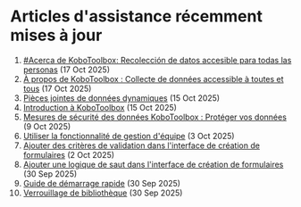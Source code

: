 # Articles d'assistance récemment mises à jour

<!--This page is auto generated using the `scripts/last-updated.py` script, do not update manually-->
1. [#Acerca de KoboToolbox: Recolección de datos accesible para todas las personas](about_kobotoolbox_es.md) (17 Oct 2025)
1. [À propos de KoboToolbox : Collecte de données accessible à toutes et tous](about_kobotoolbox_fr.md) (17 Oct 2025)
1. [Pièces jointes de données dynamiques](dynamic_data_attachment.md) (15 Oct 2025)
1. [Introduction à KoboToolbox](welcome.md) (15 Oct 2025)
1. [Mesures de sécurité des données KoboToolbox : Protéger vos données](is_my_data_safe.md) (9 Oct 2025)
1. [Utiliser la fonctionnalité de gestion d'équipe](getting_started_organization_feature.md) (3 Oct 2025)
1. [Ajouter des critères de validation dans l'interface de création de formulaires](validation_criteria.md) (2 Oct 2025)
1. [Ajouter une logique de saut dans l'interface de création de formulaires](skip_logic.md) (30 Sep 2025)
1. [Guide de démarrage rapide](quick_start.md) (30 Sep 2025)
1. [Verrouillage de bibliothèque](library_locking.md) (30 Sep 2025)